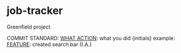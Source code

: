 # job-tracker
Greenfield project

COMMIT STANDARD:
[WHAT ACTION](WHERE): what you did {initials}
example:
[FEATURE](Client): created search bar {I.A.}
